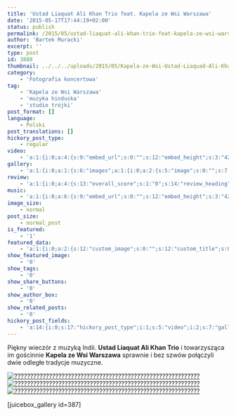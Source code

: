 ```yaml
---
title: 'Ustad Liaquat Ali Khan Trio feat. Kapela ze Wsi Warszawa'
date: '2015-05-17T17:44:19+02:00'
status: publish
permalink: /2015/05/ustad-liaquat-ali-khan-trio-feat-kapela-ze-wsi-warszawa
author: 'Bartek Muracki'
excerpt: ''
type: post
id: 3880
thumbnail: ../../../uploads/2015/05/Kapela-ze-Wsi-Ustad-Liaquad-Ali-Khan-Trio-Studio-Osieckiej-foto-Bartek-Muracki-8247.jpg
category:
    - 'Fotografia koncertowa'
tag:
    - 'Kapela ze Wsi Warszawa'
    - 'muzyka hinduska'
    - 'studio trójki'
post_format: []
language:
    - Polski
post_translations: []
hickory_post_type:
    - regular
video:
    - 'a:1:{i:0;a:4:{s:9:"embed_url";s:0:"";s:12:"embed_height";s:3:"420";s:15:"self_hosted_url";s:0:"";s:18:"self_hosted_height";s:3:"420";}}'
gallery:
    - 'a:1:{i:0;a:1:{s:6:"images";a:1:{i:0;a:2:{s:5:"image";s:0:"";s:7:"caption";s:0:"";}}}}'
review:
    - 'a:1:{i:0;a:4:{s:13:"overall_score";s:1:"0";s:14:"review_heading";s:0:"";s:12:"summary_text";s:0:"";s:8:"criteria";a:1:{i:0;a:2:{s:4:"name";s:0:"";s:5:"score";s:1:"0";}}}}'
music:
    - 'a:1:{i:0;a:6:{s:9:"embed_url";s:0:"";s:12:"embed_height";s:3:"420";s:16:"soundcloud_embed";s:0:"";s:33:"soundcloud_include_featured_image";s:1:"0";s:13:"spotify_embed";s:0:"";s:30:"spotify_include_featured_image";s:1:"0";}}'
image_size:
    - normal
post_size:
    - normal_post
is_featured:
    - '1'
featured_data:
    - 'a:1:{i:0;a:2:{s:12:"custom_image";s:0:"";s:12:"custom_title";s:0:"";}}'
show_featured_image:
    - '0'
show_tags:
    - '0'
show_share_buttons:
    - '0'
show_author_box:
    - '0'
show_related_posts:
    - '0'
hickory_post_fields:
    - 'a:14:{i:0;s:17:"hickory_post_type";i:1;s:5:"video";i:2;s:7:"gallery";i:3;s:6:"review";i:4;s:5:"music";i:5;s:10:"image_size";i:6;s:9:"post_size";i:7;s:11:"is_featured";i:8;s:13:"featured_data";i:9;s:19:"show_featured_image";i:10;s:9:"show_tags";i:11;s:18:"show_share_buttons";i:12;s:15:"show_author_box";i:13;s:18:"show_related_posts";}'
---
```

Piękny wieczór z muzyką Indii. **Ustad Liaquat Ali Khan Trio** i towarzysząca im gościnnie **Kapela ze Wsi Warszawa** sprawnie i bez szwów połączyli dwie odległe tradycje muzyczne.

[![???????????????????????????????????????????????????????????](http://music.bartekmuracki.com/wp-content/uploads/2015/05/Kapela-ze-Wsi-Ustad-Liaquad-Ali-Khan-Trio-Studio-Osieckiej-foto-Bartek-Muracki-7958.jpg)](http://photos.music.bartekmuracki.com/fotografia-koncertowa/387/Ustad-Liaquat-Ali-Khan-Trio-feat.-Kapela-ze-Wsi-Warszawa-Studio-koncertowe-im.-Agnieszki-Osieckiej/#4) [  ](http://music.bartekmuracki.com/wp-content/uploads/2015/05/Kapela-ze-Wsi-Ustad-Liaquad-Ali-Khan-Trio-Studio-Osieckiej-foto-Bartek-Muracki-8117.jpg)[![???????????????????????????????????????????????????????????](http://music.bartekmuracki.com/wp-content/uploads/2015/05/Kapela-ze-Wsi-Ustad-Liaquad-Ali-Khan-Trio-Studio-Osieckiej-foto-Bartek-Muracki-8117.jpg)](http://photos.music.bartekmuracki.com/fotografia-koncertowa/387/Ustad-Liaquat-Ali-Khan-Trio-feat.-Kapela-ze-Wsi-Warszawa-Studio-koncertowe-im.-Agnieszki-Osieckiej/#4) [  ](http://music.bartekmuracki.com/wp-content/uploads/2015/05/Kapela-ze-Wsi-Ustad-Liaquad-Ali-Khan-Trio-Studio-Osieckiej-foto-Bartek-Muracki-8282.jpg)[![???????????????????????????????????????????????????????????](http://music.bartekmuracki.com/wp-content/uploads/2015/05/Kapela-ze-Wsi-Ustad-Liaquad-Ali-Khan-Trio-Studio-Osieckiej-foto-Bartek-Muracki-8282.jpg)](http://photos.music.bartekmuracki.com/fotografia-koncertowa/387/Ustad-Liaquat-Ali-Khan-Trio-feat.-Kapela-ze-Wsi-Warszawa-Studio-koncertowe-im.-Agnieszki-Osieckiej/#4)

\[juicebox\_gallery id=387\]